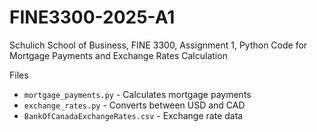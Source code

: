 # FINE3300-2025-A1
Schulich School of Business, FINE 3300, Assignment 1, Python Code for Mortgage Payments and Exchange Rates Calculation

Files
- `mortgage_payments.py` - Calculates mortgage payments
- `exchange_rates.py` - Converts between USD and CAD
- `BankOfCanadaExchangeRates.csv` - Exchange rate data
